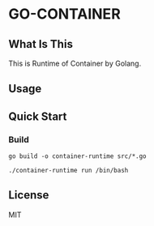 # GO-CONTAINER

## What Is This 

This is Runtime of Container by Golang.

## Usage

## Quick Start

### Build

```shell
go build -o container-runtime src/*.go
```

```shell
./container-runtime run /bin/bash
```

## License

MIT

